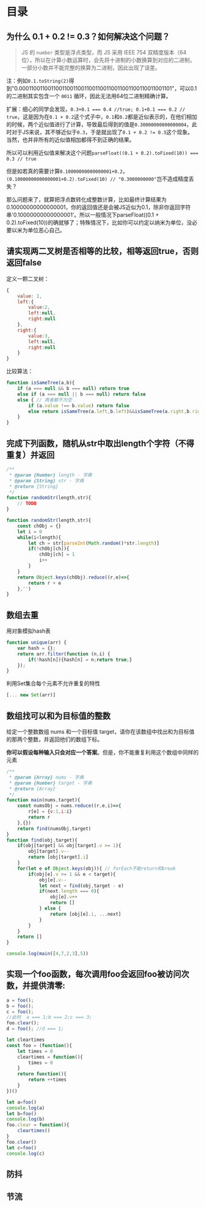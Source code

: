 <div id="content">
    <h1>目录</h1>
</div>

## 为什么 0.1 + 0.2 != 0.3？如何解决这个问题？

> JS 的 `number` 类型是浮点类型，而 JS 采用 IEEE 754 双精度版本（64位），所以在计算小数运算时，会先将十进制的小数换算到对应的二进制，一部分小数并不能完整的换算为二进制，因此出现了误差。

注：例如`0.1.toString(2)`得到"0.0001100110011001100110011001100110011001100110011001101"，可以0.1的二进制其实包含一个 `0011` 循环，因此无法用64位二进制精确计算。

扩展：细心的同学会发现，`0.3+0.1 === 0.4 //true; 0.1+0.1 === 0.2 // true`，这是因为在`0.1 + 0.2`这个式子中，`0.1`和`0.2`都是近似表示的，在他们相加的时候，两个近似值进行了计算，导致最后得到的值是`0.30000000000000004`，此时对于JS来说，其不够近似于`0.3`，于是就出现了`0.1 + 0.2 != 0.3`这个现象。 当然，也并非所有的近似值相加都得不到正确的结果。

所以可以利用近似值来解决这个问题`parseFloat((0.1 + 0.2).toFixed(10)) === 0.3 // true`

但是如若真的需要计算`0.10000000000000001+0.2`，`(0.10000000000000001+0.2).toFixed(10) // "0.3000000000"`岂不造成精度丢失？

那么问题来了，就算把浮点数转化成整数计算，比如最终计算结果为0.10000000000000001，你的返回值还是会被JS近似为0.1，除非你返回字符串'0.10000000000000001'。所以一般情况下parseFloat((0.1 + 0.2).toFixed(10))的确就够了；特殊情况下，比如你可以约定以纳米为单位，没必要以米为单位恶心自己。

## 请实现两二叉树是否相等的比较，相等返回true，否则返回false

定义一颗二叉树：
```javascript
{
    value: 1,
    left:{
        value:2,
        left:null,
        right:null
    },
    right:{
        value:3,
        left:null,
        right:null
    }
}
```

比较算法：
```javascript
function isSameTree(a,b){
    if (a === null && b === null) return true
    else if (a === null || b === null) return false
    else { // 两者都不为空
        if (a.value !== b.value) return false
        else return isSameTree(a.left,b.left)&&isSameTree(a.right,b.right)
    }
}
```

## 完成下列函数，随机从str中取出length个字符（不得重复）并返回

```javascript
/**
 * @param {Number} length - 字典
 * @param {String} str - 字典
 * @return {String}
 */
function randomStr(length,str){
    // TODO
}
```

```javascript
function randomStr(length,str){
    const chObj = {}
    let i = 0
    while(i<length){
        let ch = str[parseInt(Math.random()*str.length)]
        if(!chObj[ch]){
            chObj[ch] = 1
            i++
        }
    }
    return Object.keys(chObj).reduce((r,e)=>{
        return r + e
    },'')
}
```

## 数组去重

用对象模拟hash表
```javascript
function unique(arr) {
    var hash = {};
    return arr.filter(function (n,i) {
        if(!hash[n]){hash[n] = n;return true;}
    });
}
```

利用Set集合每个元素不允许重复的特性
```javascript
[... new Set(arr)]
```

## 数组找可以和为目标值的整数

给定一个整数数组 nums 和一个目标值 target，请你在该数组中找出和为目标值的那两个整数，并返回他们的数组下标。

**你可以假设每种输入只会对应一个答案**。但是，你不能重复利用这个数组中同样的元素

```javascript
/**
 * @param {Array} nums - 字典
 * @param {Number} target - 字典
 * @return {Array}
 */
function main(nums,target){
    const numsObj = nums.reduce((r,e,i)=>{
        r[e] = {v:1,i:i}
        return r
    },{})
    return find(numsObj,target)
}
function find(obj,target){
    if(obj[target] && obj[target].v >= 1){
        obj[target].v--
        return [obj[target].i]
    }
    for(let e of Object.keys(obj)){ // forEach不能return和break
        if(obj[e].v >= 1 && e < target){
            obj[e].v--
            let next = find(obj,target - e)
            if(next.length === 0){
                obj[e].v++
                return []
            } else {
                return [obj[e].i, ...next]
            }
        }
    }
    return []
}

console.log(main([4,7,2,3],5))
```

##  实现一个foo函数，每次调用foo会返回foo被访问次数，并提供清零:
```javascript
a = foo();
b = foo();
c = foo();
//此时  a === 1;b === 2;c === 3;
foo.clear();
d = foo(); //d === 1;
```

```javascript
let cleartimes
const foo = (function(){
    let times = 0
    cleartimes = function(){
        times = 0
    }
    return function(){
        return ++times
    }
})()

let a=foo()
console.log(a)
let b=foo()
console.log(b)
foo.clear = function(){
    cleartimes()
}
foo.clear()
let c=foo()
console.log(c)
```

## 防抖


## 节流


<link rel="stylesheet" href="assets/content.css">

<script type="text/javascript"> 
    const allanchor = document.querySelectorAll(".anchor");
    let content = document.createElement("div")
    allanchor.forEach((e,i)=>{
        let a = document.createElement("a")
        a.href = e.href
        // a.innerHTML = e.children[0].innerHTML
        a.innerHTML = e.innerHTML
        content.append(a)
    })
    document.getElementById("content").append(content)
</script>